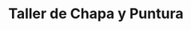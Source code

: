 ---
title: "Taller de Chapa y Puntura"
url: /posadas/taller-de-chapa-y-puntura/
shop: Autowerkstatt
---